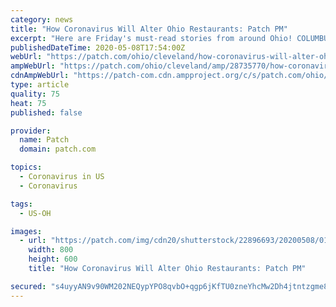 ```yaml
---
category: news
title: "How Coronavirus Will Alter Ohio Restaurants: Patch PM"
excerpt: "Here are Friday's must-read stories from around Ohio! COLUMBUS, OH — Ohio restaurants and bars can allow customers inside again on May 21, Gov. Mike DeWine announced this week. Before diners can nestle into booths and enjoy a meal and a drink,"
publishedDateTime: 2020-05-08T17:54:00Z
webUrl: "https://patch.com/ohio/cleveland/how-coronavirus-will-alter-ohio-restaurants-patch-pm"
ampWebUrl: "https://patch.com/ohio/cleveland/amp/28735770/how-coronavirus-will-alter-ohio-restaurants-patch-pm"
cdnAmpWebUrl: "https://patch-com.cdn.ampproject.org/c/s/patch.com/ohio/cleveland/amp/28735770/how-coronavirus-will-alter-ohio-restaurants-patch-pm"
type: article
quality: 75
heat: 75
published: false

provider:
  name: Patch
  domain: patch.com

topics:
  - Coronavirus in US
  - Coronavirus

tags:
  - US-OH

images:
  - url: "https://patch.com/img/cdn20/shutterstock/22896693/20200508/012810/styles/patch_image/public/processed_images/shutterstock-415122772-1___08084829811.jpg?width=984"
    width: 800
    height: 600
    title: "How Coronavirus Will Alter Ohio Restaurants: Patch PM"

secured: "s4uyyAN9v90WM202NEQypYPO8qvbO+qgp6jKfTU0zneYhcMw2Dh4jtntzgme8ca6SbUNijBuCChHL8TpkKschUkUbCy9v78HrboOZ+qNfibFo5OrnnCSXBCfD4fG/cV/rL1KYZR97afS/4U94o5HhlnGFkHV2Ei31zsVOgc1cMg4nYYXnQj69C4Vi00hGuqf1nopmjMZ/+Yu2J3MTl8NlO6oR9KtXkd9KOdkiKANB4FuDKGHvwhgZDkgGNrWigMCsRQ1BeMCS71tkD3tEMCzpDIE73z549ht4d1p1CC4WT+ETjKi8I2bcwXl4hTkZgTf;z/lkZgTwEQC60RSEQOAtXw=="
---
```


